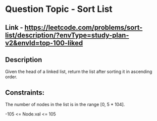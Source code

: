 # Question Topic - Sort List

## Link - https://leetcode.com/problems/sort-list/description/?envType=study-plan-v2&envId=top-100-liked

## Description
Given the head of a linked list, return the list after sorting it in ascending order.

## Constraints:

The number of nodes in the list is in the range [0, 5 * 104].

-105 <= Node.val <= 105
